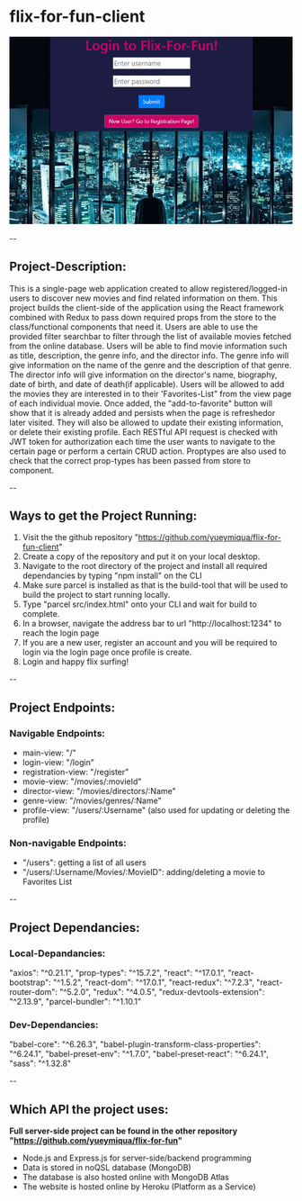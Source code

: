 # flix-for-fun-client

![flix-for-fun-login-page](/IMG/flix-for-fun-login.PNG)

--
## Project-Description:

This is a single-page web application created to allow registered/logged-in users to discover new movies and find related information on them. This project builds the client-side of the application using the React framework combined with Redux to pass down required props from the store to the class/functional components that need it. Users are able to use the provided filter searchbar to filter through the list of available movies fetched from the online database. Users will be able to find movie information such as title, description, the genre info, and the director info. The genre info will give information on the name of the genre and the description of that genre. The director info will give information on the director's name, biography, date of birth, and date of death(if applicable). Users will be allowed to add the movies they are interested in to their 'Favorites-List" from the view page of each individual movie. Once added, the "add-to-favorite" button will show that it is already added and persists when the page is refreshedor later visited. They will also be allowed to update their existing information, or delete their existing profile. Each RESTful API request is checked with JWT token for authorization each time the user wants to navigate to the certain page or perform a certain CRUD action. Proptypes are also used to check that the correct prop-types has been passed from store to component. 

--
## Ways to get the Project Running:

1. Visit the the github repository "https://github.com/yueymiqua/flix-for-fun-client"
2. Create a copy of the repository and put it on your local desktop.
3. Navigate to the root directory of the project and install all required dependancies by typing "npm install" on the CLI
4. Make sure parcel is installed as that is the build-tool that will be used to build the project to start running locally.
5. Type "parcel src/index.html" onto your CLI and wait for build to complete.
6. In a browser, navigate the address bar to url "http://localhost:1234" to reach the login page
7. If you are a new user, register an account and you will be required to login via the login page once profile is create.
8. Login and happy flix surfing!

--
## Project Endpoints:

### Navigable Endpoints: 
 - main-view: "/"
 - login-view: "/login"
 - registration-view: "/register"
 - movie-view: "/movies/:movieId"
 - director-view: "/movies/directors/:Name"
 - genre-view: "/movies/genres/:Name"
 - profile-view: "/users/:Username" (also used for updating or deleting the profile)

### Non-navigable Endpoints:
 - "/users": getting a list of all users
 - "/users/:Username/Movies/:MovieID": adding/deleting a movie to Favorites List

--
## Project Dependancies:

### Local-Depandancies:
"axios": "^0.21.1",
"prop-types": "^15.7.2",
"react": "^17.0.1",
"react-bootstrap": "^1.5.2",
"react-dom": "^17.0.1",
"react-redux": "^7.2.3",
"react-router-dom": "^5.2.0",
"redux": "^4.0.5",
"redux-devtools-extension": "^2.13.9",
"parcel-bundler": "^1.10.1"

### Dev-Dependancies:
"babel-core": "^6.26.3",
"babel-plugin-transform-class-properties": "^6.24.1",
"babel-preset-env": "^1.7.0",
"babel-preset-react": "^6.24.1",
"sass": "^1.32.8"

--
## Which API the project uses:  

**Full server-side project can be found in the other repository "https://github.com/yueymiqua/flix-for-fun"**
 - Node.js and Express.js for server-side/backend programming
 - Data is stored in noQSL database (MongoDB)
 - The database is also hosted online with MongoDB Atlas
 - The website is hosted online by Heroku (Platform as a Service)
 